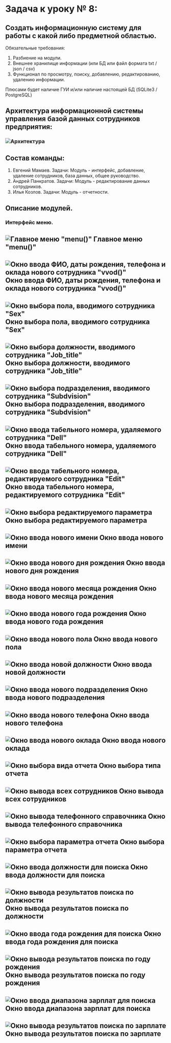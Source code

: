 # Задача к уроку № 8: 
## Создать информационную систему для работы с какой либо предметной областью.
Обязательные требования:
1. Разбиение на модули.
2. Внешнее хранилище информации (или БД или файл формата txt / json / csv)
3. Функционал по просмотру, поиску, добавлению, редактированию, удалению информации.

Плюсами будет наличие ГУИ и/или наличие настоящей БД (SQLite3 / PostgreSQL)

## Архитектура информационной системы управления базой данных сотрудников предприятия:
### ![Архитектура](https://github.com/MamaevEA/Lesson-Python/blob/main/ERP/Arh.jpg)

## Состав команды:
1. Евгений Мамаев. Задачи: Модуль - интерфейс, добавление, удаление сотрудников, база данных, общее руководство.
2. Андрей Панкратов. Задачи: Модуль - редактирование данных сотрудников.
3. Илья Козлов. Задачи: Модуль - отчетности.

## Описание модулей.
### Интерфейс меню.

![Главное меню "menu()"](https://github.com/MamaevEA/Lesson-Python/blob/main/ERP/Menu.png)
Главное меню "menu()"
---
![Окно ввода ФИО, даты рождения, телефона и оклада нового сотрудника "vvod()"](https://github.com/MamaevEA/Lesson-Python/blob/main/ERP/Vvod.png)
Окно ввода ФИО, даты рождения, телефона и оклада нового сотрудника "vvod()"
---
![Окно выбора пола, вводимого сотрудника "Sex"](https://github.com/MamaevEA/Lesson-Python/blob/main/ERP/Sex.png)
Окно выбора пола, вводимого сотрудника "Sex"
---
![Окно выбора должности, вводимого сотрудника "Job_title"](https://github.com/MamaevEA/Lesson-Python/blob/main/ERP/Job_title.png)
Окно выбора должности, вводимого сотрудника "Job_title"
---
![Окно выбора подразделения, вводимого сотрудника "Subdvision"](https://github.com/MamaevEA/Lesson-Python/blob/main/ERP/Subdivision.png)
Окно выбора подразделения, вводимого сотрудника "Subdvision"
---
![Окно ввода табельного номера, удаляемого сотрудника "Dell"](https://github.com/MamaevEA/Lesson-Python/blob/main/ERP/Dell.png)
Окно ввода табельного номера, удаляемого сотрудника "Dell"
---
![Окно ввода табельного номера, редактируемого сотрудника "Edit"](https://github.com/MamaevEA/Lesson-Python/blob/main/ERP/Edit.png)
Окно ввода табельного номера, редактируемого сотрудника "Edit"
---
![Окно выбора редактируемого параметра](https://github.com/MamaevEA/Lesson-Python/blob/main/ERP/Edit_Change.png)
Окно выбора редактируемого параметра
---
![Окно ввода нового имени](https://github.com/MamaevEA/Lesson-Python/blob/b979c8df7bdfc3fd5548c666d7b9737c932fb4c5/ERP/Edit_Name.png)
Окно ввода нового имени
---
![Окно ввода нового дня рождения](https://github.com/MamaevEA/Lesson-Python/blob/85f7134e970ff0f91be43f3dfe64d9a5e9017900/ERP/Edit_Day.png)
Окно ввода нового дня рождения
---
![Окно ввода нового месяца рождения](https://github.com/MamaevEA/Lesson-Python/blob/85f7134e970ff0f91be43f3dfe64d9a5e9017900/ERP/Edit_Month.png)
Окно ввода нового месяца рождения
---
![Окно ввода нового года рождения](https://github.com/MamaevEA/Lesson-Python/blob/85f7134e970ff0f91be43f3dfe64d9a5e9017900/ERP/Edit_Year.png)
Окно ввода нового года рождения
---
![Окно ввода нового пола](https://github.com/MamaevEA/Lesson-Python/blob/85f7134e970ff0f91be43f3dfe64d9a5e9017900/ERP/Edit_Sex.png)
Окно ввода нового пола
---
![Окно ввода новой должности](https://github.com/MamaevEA/Lesson-Python/blob/85f7134e970ff0f91be43f3dfe64d9a5e9017900/ERP/Edit_Job_title.png)
Окно ввода новой должности
---
![Окно ввода нового подразделения](https://github.com/MamaevEA/Lesson-Python/blob/85f7134e970ff0f91be43f3dfe64d9a5e9017900/ERP/Edit_Subdivision.png)
Окно ввода нового подразделения
---
![Окно ввода нового телефона](https://github.com/MamaevEA/Lesson-Python/blob/85f7134e970ff0f91be43f3dfe64d9a5e9017900/ERP/Edit_Phone.png)
Окно ввода нового телефона
---
![Окно ввода нового оклада](https://github.com/MamaevEA/Lesson-Python/blob/85f7134e970ff0f91be43f3dfe64d9a5e9017900/ERP/Edit_Salary.png)
Окно ввода нового оклада
---
![Окно выбора вида отчета](https://github.com/MamaevEA/Lesson-Python/blob/85f7134e970ff0f91be43f3dfe64d9a5e9017900/ERP/Search.png)
Окно выбора типа отчета
---
![Окно вывода всех сотрудников](https://github.com/MamaevEA/Lesson-Python/blob/85f7134e970ff0f91be43f3dfe64d9a5e9017900/ERP/Search_all.png)
Окно вывода всех сотрудников
---
![Окно вывода телефонного справочника](https://github.com/MamaevEA/Lesson-Python/blob/85f7134e970ff0f91be43f3dfe64d9a5e9017900/ERP/Searche_Phone.png)
Окно вывода телефонного справочника
---
![Окно выбора параметра отчета](https://github.com/MamaevEA/Lesson-Python/blob/85f7134e970ff0f91be43f3dfe64d9a5e9017900/ERP/Searche_Change.png)
Окно выбора параметра отчета
---
![Окно ввода должности для поиска](https://github.com/MamaevEA/Lesson-Python/blob/85f7134e970ff0f91be43f3dfe64d9a5e9017900/ERP/Search_Job_title.png)
Окно ввода должности для поиска
---
![Окно вывода результатов поиска по должности](https://github.com/MamaevEA/Lesson-Python/blob/85f7134e970ff0f91be43f3dfe64d9a5e9017900/ERP/Rez_Job_title.png)
Окно вывода результатов поиска по должности
---
![Окно ввода года рождения для поиска](https://github.com/MamaevEA/Lesson-Python/blob/85f7134e970ff0f91be43f3dfe64d9a5e9017900/ERP/Search_Year.png)
Окно ввода года рождения для поиска
---
![Окно вывода результатов поиска по году рождения](https://github.com/MamaevEA/Lesson-Python/blob/85f7134e970ff0f91be43f3dfe64d9a5e9017900/ERP/Rez_Year.png)
Окно вывода результатов поиска по году рождения
---
![Окно ввода диапазона зарплат для поиска](https://github.com/MamaevEA/Lesson-Python/blob/85f7134e970ff0f91be43f3dfe64d9a5e9017900/ERP/Search_Salary.png)
Окно ввода диапазона зарплат для поиска
---
![Окно вывода результатов поиска по зарплате](https://github.com/MamaevEA/Lesson-Python/blob/85f7134e970ff0f91be43f3dfe64d9a5e9017900/ERP/Rez_Salary.png)
Окно вывода результатов поиска по зарплате
---